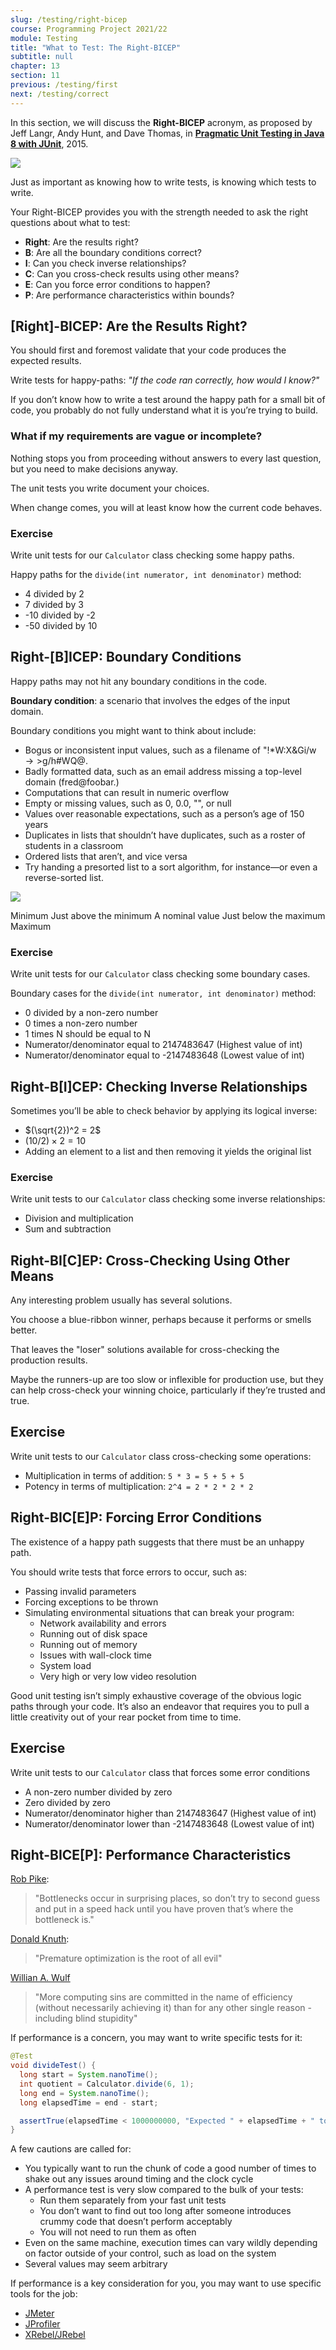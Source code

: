 ```yaml
---
slug: /testing/right-bicep
course: Programming Project 2021/22
module: Testing
title: "What to Test: The Right-BICEP"
subtitle: null
chapter: 13
section: 11
previous: /testing/first
next: /testing/correct
---
```


In this section, we will discuss the **Right-BICEP** acronym, as proposed by Jeff Langr, Andy Hunt, and Dave Thomas, in **[Pragmatic Unit Testing in Java 8 with JUnit](https://ubz-primo.hosted.exlibrisgroup.com/permalink/f/pok0fm/39UBZ_ALMA_DS51260958870001241)**, 2015. 

![](https://images-na.ssl-images-amazon.com/images/I/81EocPQDPiL.jpg)


Just as important as knowing how to write tests, is knowing which tests to write.

Your Right-BICEP provides you with the strength needed to ask the right questions about what to test:
- **Right**: Are the results right?
- **B**: Are all the boundary conditions correct?
- **I**: Can you check inverse relationships?
- **C**: Can you cross-check results using other means?
- **E**: Can you force error conditions to happen?
- **P**: Are performance characteristics within bounds?

## [Right]-BICEP: Are the Results Right?

You should first and foremost validate that your code produces the expected results.

Write tests for happy-paths: *"If the code ran correctly, how would I know?"*

If you don’t know how to write a test around the happy path for a small bit of code, you probably do not fully understand what it is you’re trying to build.

### What if my requirements are vague or incomplete?

Nothing stops you from proceeding without answers to every last question, but you need to make decisions anyway.

The unit tests you write document your choices.
  
When change comes, you will at least know how the current code behaves.

### Exercise

Write unit tests for our `Calculator` class checking some happy paths.

Happy paths for the `divide(int numerator, int denominator)` method:
  - 4 divided by 2
  - 7 divided by 3 
  - -10 divided by -2
  - -50 divided by 10

## Right-[B]ICEP: Boundary Conditions

Happy paths may not hit any boundary conditions in the code.

**Boundary condition**: a scenario that involves the edges of the input domain.

Boundary conditions you might want to think about include:
  - Bogus or inconsistent input values, such as a filename of "!*W:X\&Gi/w$→>$g/h#WQ@.
  - Badly formatted data, such as an email address missing a top-level domain (fred@foobar.)
  - Computations that can result in numeric overflow
  - Empty or missing values, such as 0, 0.0, "", or null
  - Values over reasonable expectations, such as a person’s age of 150 years
  - Duplicates in lists that shouldn’t have duplicates, such as a roster of students in a classroom
  - Ordered lists that aren’t, and vice versa
  - Try handing a presorted list to a sort algorithm, for instance—or even a reverse-sorted list.

![](../../figures/boundary-1.png)

Minimum
Just above the minimum
A nominal value
Just below the maximum
Maximum

### Exercise

Write unit tests for our `Calculator` class checking some boundary cases.

Boundary cases for the `divide(int numerator, int denominator)` method:
- 0 divided by a non-zero number
- 0 times a non-zero number
- 1 times N should be equal to N
- Numerator/denominator equal to 2147483647 (Highest value of int)
- Numerator/denominator equal to -2147483648 (Lowest value of int)
  

## Right-B[I]CEP: Checking Inverse Relationships

Sometimes you’ll be able to check behavior by applying its logical inverse:
  - $(\sqrt{2})^2 = 2$
  - $(10/2) \times 2 = 10$
  - Adding an element to a list and then removing it yields the original list

### Exercise

Write unit tests to our `Calculator` class checking some inverse relationships:
- Division and multiplication
- Sum and subtraction


## Right-BI[C]EP: Cross-Checking Using Other Means

Any interesting problem usually has several solutions.

You choose a blue-ribbon winner, perhaps because it performs or smells better. 

That leaves the "loser" solutions available for cross-checking the production results. 

Maybe the runners-up are too slow or inflexible for production use, but they can help cross-check your winning choice, particularly if they’re trusted and true.

## Exercise

Write unit tests to our `Calculator` class cross-checking some operations:
- Multiplication in terms of addition: `5 * 3 = 5 + 5 + 5`
- Potency in terms of multiplication: `2^4 = 2 * 2 * 2 * 2`

## Right-BIC[E]P: Forcing Error Conditions

The existence of a happy path suggests that there must be an unhappy path. 

You should write tests that force errors to occur, such as:
- Passing invalid parameters
- Forcing exceptions to be thrown
- Simulating environmental situations that can break your program:
  - Network availability and errors
  - Running out of disk space
  - Running out of memory
  - Issues with wall-clock time
  - System load
  - Very high or very low video resolution

Good unit testing isn’t simply exhaustive coverage of the obvious logic paths through your code. It’s also an endeavor that requires you to pull a little creativity out of your rear pocket from time to time.

## Exercise 

Write unit tests to our `Calculator` class that forces some error conditions
- A non-zero number divided by zero 
- Zero divided by zero
- Numerator/denominator higher than 2147483647 (Highest value of int)
- Numerator/denominator lower than -2147483648 (Lowest value of int)

## Right-BICE[P]: Performance Characteristics

[Rob Pike](https://en.wikipedia.org/wiki/Rob_Pike): 
> "Bottlenecks occur in surprising places, so don’t try to second guess and put in a speed hack until you have proven that’s where the bottleneck is." 


[Donald Knuth](https://en.wikipedia.org/wiki/Donald_Knuth): 
> "Premature optimization is the root of all evil"

[Willian A. Wulf](https://en.wikipedia.org/wiki/William_Wulf)
> "More computing sins are committed in the name of efficiency (without necessarily achieving it) than for any other single reason - including blind stupidity"

If performance is a concern, you may want to write specific tests for it:
  
  ```java
  @Test
  void divideTest() {
    long start = System.nanoTime();
    int quotient = Calculator.divide(6, 1);
    long end = System.nanoTime();
    long elapsedTime = end - start;

    assertTrue(elapsedTime < 1000000000, "Expected " + elapsedTime + " to be less than 1 second");
  }
  ```

A few cautions are called for:
- You typically want to run the chunk of code a good number of times to shake out any issues around timing and the clock cycle
- A performance test is very slow compared to the bulk of your tests:
  - Run them separately from your fast unit tests
  - You don’t want to find out too long after someone introduces crummy code that doesn’t perform acceptably
  - You will not need to run them as often
- Even on the same machine, execution times can vary wildly depending on factor outside of your control, such as load on the system
- Several values may seem arbitrary

If performance is a key consideration for you, you may want to use specific tools for the job:
- [JMeter](https://jmeter.apache.org/)
- [JProfiler](https://www.ej-technologies.com/products/jprofiler/overview.html)
- [XRebel/JRebel](https://www.jrebel.com/)
